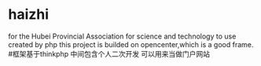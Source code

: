 # haizhi
 for the Hubei Provincial Association for science and technology to use  created by php
 this project is builded on opencenter,which is a good frame.
#框架基于thinkphp 中间包含个人二次开发 可以用来当做门户网站

